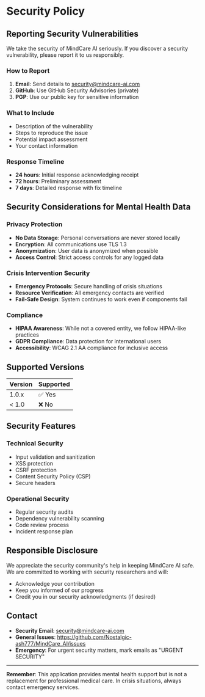 # Security Policy

## Reporting Security Vulnerabilities

We take the security of MindCare AI seriously. If you discover a security vulnerability, please report it to us responsibly.

### How to Report

1. **Email**: Send details to security@mindcare-ai.com
2. **GitHub**: Use GitHub Security Advisories (private)
3. **PGP**: Use our public key for sensitive information

### What to Include

- Description of the vulnerability
- Steps to reproduce the issue
- Potential impact assessment
- Your contact information

### Response Timeline

- **24 hours**: Initial response acknowledging receipt
- **72 hours**: Preliminary assessment
- **7 days**: Detailed response with fix timeline

## Security Considerations for Mental Health Data

### Privacy Protection

- **No Data Storage**: Personal conversations are never stored locally
- **Encryption**: All communications use TLS 1.3
- **Anonymization**: User data is anonymized when possible
- **Access Control**: Strict access controls for any logged data

### Crisis Intervention Security

- **Emergency Protocols**: Secure handling of crisis situations
- **Resource Verification**: All emergency contacts are verified
- **Fail-Safe Design**: System continues to work even if components fail

### Compliance

- **HIPAA Awareness**: While not a covered entity, we follow HIPAA-like practices
- **GDPR Compliance**: Data protection for international users
- **Accessibility**: WCAG 2.1 AA compliance for inclusive access

## Supported Versions

| Version | Supported          |
| ------- | ------------------ |
| 1.0.x   | ✅ Yes             |
| < 1.0   | ❌ No              |

## Security Features

### Technical Security

- Input validation and sanitization
- XSS protection
- CSRF protection
- Content Security Policy (CSP)
- Secure headers

### Operational Security

- Regular security audits
- Dependency vulnerability scanning
- Code review process
- Incident response plan

## Responsible Disclosure

We appreciate the security community's help in keeping MindCare AI safe. We are committed to working with security researchers and will:

- Acknowledge your contribution
- Keep you informed of our progress
- Credit you in our security acknowledgments (if desired)

## Contact

- **Security Email**: security@mindcare-ai.com
- **General Issues**: https://github.com/Nostalgic-ash777/MindCare_AI/issues
- **Emergency**: For urgent security matters, mark emails as "URGENT SECURITY"

---

**Remember**: This application provides mental health support but is not a replacement for professional medical care. In crisis situations, always contact emergency services.